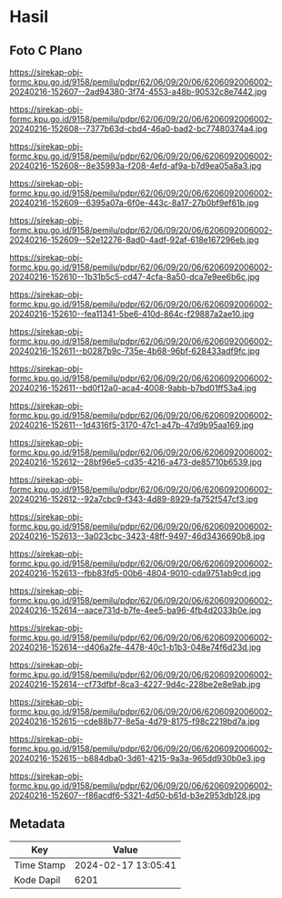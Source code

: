 # Hasil

## Foto C Plano

https://sirekap-obj-formc.kpu.go.id/9158/pemilu/pdpr/62/06/09/20/06/6206092006002-20240216-152607--2ad94380-3f74-4553-a48b-90532c8e7442.jpg

https://sirekap-obj-formc.kpu.go.id/9158/pemilu/pdpr/62/06/09/20/06/6206092006002-20240216-152608--7377b63d-cbd4-46a0-bad2-bc77480374a4.jpg

https://sirekap-obj-formc.kpu.go.id/9158/pemilu/pdpr/62/06/09/20/06/6206092006002-20240216-152608--8e35993a-f208-4efd-af9a-b7d9ea05a8a3.jpg

https://sirekap-obj-formc.kpu.go.id/9158/pemilu/pdpr/62/06/09/20/06/6206092006002-20240216-152609--6395a07a-6f0e-443c-8a17-27b0bf9ef61b.jpg

https://sirekap-obj-formc.kpu.go.id/9158/pemilu/pdpr/62/06/09/20/06/6206092006002-20240216-152609--52e12276-8ad0-4adf-92af-618e167296eb.jpg

https://sirekap-obj-formc.kpu.go.id/9158/pemilu/pdpr/62/06/09/20/06/6206092006002-20240216-152610--1b31b5c5-cd47-4cfa-8a50-dca7e9ee6b6c.jpg

https://sirekap-obj-formc.kpu.go.id/9158/pemilu/pdpr/62/06/09/20/06/6206092006002-20240216-152610--fea11341-5be6-410d-864c-f29887a2ae10.jpg

https://sirekap-obj-formc.kpu.go.id/9158/pemilu/pdpr/62/06/09/20/06/6206092006002-20240216-152611--b0287b9c-735e-4b68-96bf-628433adf9fc.jpg

https://sirekap-obj-formc.kpu.go.id/9158/pemilu/pdpr/62/06/09/20/06/6206092006002-20240216-152611--bd0f12a0-aca4-4008-9abb-b7bd01ff53a4.jpg

https://sirekap-obj-formc.kpu.go.id/9158/pemilu/pdpr/62/06/09/20/06/6206092006002-20240216-152611--1d4316f5-3170-47c1-a47b-47d9b95aa169.jpg

https://sirekap-obj-formc.kpu.go.id/9158/pemilu/pdpr/62/06/09/20/06/6206092006002-20240216-152612--28bf96e5-cd35-4216-a473-de85710b6539.jpg

https://sirekap-obj-formc.kpu.go.id/9158/pemilu/pdpr/62/06/09/20/06/6206092006002-20240216-152612--92a7cbc9-f343-4d89-8929-fa752f547cf3.jpg

https://sirekap-obj-formc.kpu.go.id/9158/pemilu/pdpr/62/06/09/20/06/6206092006002-20240216-152613--3a023cbc-3423-48ff-9497-46d3436690b8.jpg

https://sirekap-obj-formc.kpu.go.id/9158/pemilu/pdpr/62/06/09/20/06/6206092006002-20240216-152613--fbb83fd5-00b6-4804-9010-cda9751ab9cd.jpg

https://sirekap-obj-formc.kpu.go.id/9158/pemilu/pdpr/62/06/09/20/06/6206092006002-20240216-152614--aace731d-b7fe-4ee5-ba96-4fb4d2033b0e.jpg

https://sirekap-obj-formc.kpu.go.id/9158/pemilu/pdpr/62/06/09/20/06/6206092006002-20240216-152614--d406a2fe-4478-40c1-b1b3-048e74f6d23d.jpg

https://sirekap-obj-formc.kpu.go.id/9158/pemilu/pdpr/62/06/09/20/06/6206092006002-20240216-152614--cf73dfbf-8ca3-4227-9d4c-228be2e8e9ab.jpg

https://sirekap-obj-formc.kpu.go.id/9158/pemilu/pdpr/62/06/09/20/06/6206092006002-20240216-152615--cde88b77-8e5a-4d79-8175-f98c2219bd7a.jpg

https://sirekap-obj-formc.kpu.go.id/9158/pemilu/pdpr/62/06/09/20/06/6206092006002-20240216-152615--b884dba0-3d61-4215-9a3a-965dd930b0e3.jpg

https://sirekap-obj-formc.kpu.go.id/9158/pemilu/pdpr/62/06/09/20/06/6206092006002-20240216-152607--f86acdf6-5321-4d50-b61d-b3e2953db128.jpg


## Metadata

| Key        | Value               |
| ---------- | ------------------- |
| Time Stamp | 2024-02-17 13:05:41 |
| Kode Dapil | 6201                |



